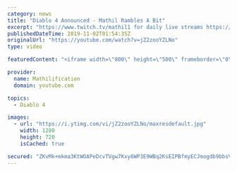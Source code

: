 ```yaml
---
category: news
title: "Diablo 4 Announced - Mathil Rambles A Bit"
excerpt: "https://www.twitch.tv/mathil1 for daily live streams https://twitter.com/MathilExists https://www.instagram.com/mathilexists/ ..."
publishedDateTime: 2019-11-02T01:54:35Z
originalUrl: "https://youtube.com/watch?v=jZ2zooYZLNo"
type: video

featuredContent: "<iframe width=\"800\" height=\"500\" frameborder=\"0\" src=\"https://www.youtube.com/embed/jZ2zooYZLNo\" allow=\"accelerometer; autoplay; encrypted-media; gyroscope; picture-in-picture\" allowfullscreen></iframe>"

provider:
  name: Mathilification
  domain: youtube.com

topics:
  - Diablo 4

images:
  - url: "https://i.ytimg.com/vi/jZ2zooYZLNo/maxresdefault.jpg"
    width: 1280
    height: 720
    isCached: true

secured: "ZKvMk+mkma3KtWOAPeDcvTVgw7Kxy6WP3E9WBq2KsEIPBfmyECJmogdb9bbsVSDgQo1pNc0Q1hqsAm9X+jxmnIxpF29ICaD9s0e3WsGZc05X88sIoXr1/414thKAWVlzjurgdh/R2sKN+NvvTL0duUwuxmogcqAo3a+XsxT3lEQnZtZSUSPH9eH5Awh9jSYXIVJVOa1hSr6m1EkQ/z1qVqPniBruHECIvUuMwUUVz6sy593vjvg4VGewOCGuGs9Tk0Jr50XcMi2P56CPyHegYK6qB3LsvB4//9q6IRtmDE77fS2cqr8qb1MVxlMIcB3Sj1xVBTLzyzUjAH0HIXFqXQaGoArh+gyGJfR+aDarPegvBhXK/fVQv5OWrpUO4y8s2CJ5Bx3Z6EeSTTwu/6Tg2J8PGAHTIGv4ZgvQlBGSC8v2iKYvlJKDg+kGnNgYDdDp;lydaB5ImqIN8AqT01pkIUw=="
---
```


